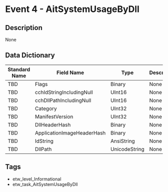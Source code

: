 # Event 4 - AitSystemUsageByDll

## Description
None

## Data Dictionary
|Standard Name|Field Name|Type|Description|Sample Value|
|---|---|---|---|---|
|TBD|Flags|Binary|None|`None`|
|TBD|cchIdStringIncludingNull|UInt16|None|`None`|
|TBD|cchDllPathIncludingNull|UInt16|None|`None`|
|TBD|Category|UInt32|None|`None`|
|TBD|ManifestVersion|UInt32|None|`None`|
|TBD|DllHeaderHash|Binary|None|`None`|
|TBD|ApplicationImageHeaderHash|Binary|None|`None`|
|TBD|IdString|AnsiString|None|`None`|
|TBD|DllPath|UnicodeString|None|`None`|

## Tags
* etw_level_Informational
* etw_task_AitSystemUsageByDll